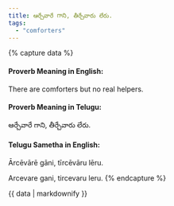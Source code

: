 ```yaml
---
title: ఆర్చేవారే గాని, తీర్చేవారు లేరు.
tags:
  - "comforters"
---
```


{% capture data %}
#### Proverb Meaning in English:
There are comforters but no real helpers.

#### Proverb Meaning in Telugu:
ఆర్చేవారే గాని, తీర్చేవారు లేరు.

#### Telugu Sametha in English:
Ārcēvārē gāni, tīrcēvāru lēru.

Arcevare gani, tircevaru leru.
{% endcapture %}

{{ data | markdownify }}


